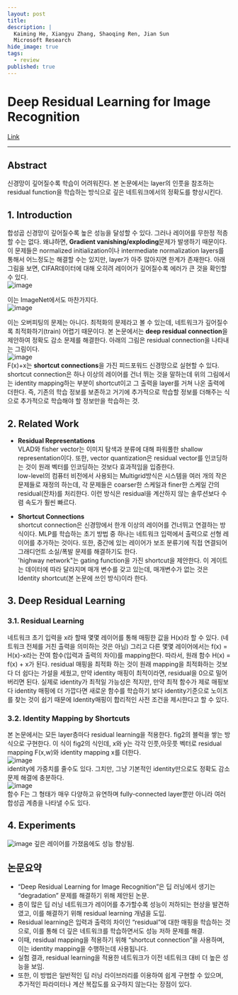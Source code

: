 ```yaml
---
layout: post
title: 
description: |
  Kaiming He, Xiangyu Zhang, Shaoqing Ren, Jian Sun
  Microsoft Research
hide_image: true
tags:
  - review
published: true
---
```


# Deep Residual Learning for Image Recognition

[Link](https://arxiv.org/pdf/1512.03385.pdf)
* * *

## Abstract
신경망이 깊어질수록 학습이 어려워진다. 본 논문에서는 layer의 인풋을 참조하는 residual function을 학습하는 방식으로 깊은 
네트워크에서의 정확도를 향상시킨다. 

## 1. Introduction
합성곱 신경망이 깊어질수록 높은 성능을 달성할 수 있다. 그러나 레이어를 무한정 적층할 수는 없다. 왜냐하면, 
**Gradient vanishing/exploding**문제가 발생하기 때문이다. 이 문제들은 normalized initialization이나
intermediate normalization layers를 통해서 어느정도는 해결할 수는 있지만, layer가 아주 많아지면 한계가 존재한다.
아래 그림을 보면, CIFAR데이터에 대해 오히려 레이어가 깊어질수록 에러가 큰 것을 확인할 수 있다.   
![image](https://user-images.githubusercontent.com/69246778/223010148-47a2ccdd-1ec9-4d86-aa87-a2b4ead3ce17.png)   
   
이는 ImageNet에서도 마찬가지다.   
![image](https://user-images.githubusercontent.com/69246778/223010400-e7ef2bd5-c406-4ee8-aa74-78591ed6a131.png)   
   
이는 오버피팅의 문제는 아니다. 최적화의 문제라고 볼 수 있는데, 네트워크가 깊어질수록 최적화하기(train) 어렵기 때문이다. 본 논문에서는
**deep residual connection**을 제안하여 정확도 감소 문제를 해결한다. 아래의 그림은 residual connection을 나타내는 그림이다.      
![image](https://user-images.githubusercontent.com/69246778/223305539-b84aba79-1fb7-427e-8f5b-a523c1118757.png)   
F(x)+x는 **shortcut connections**을 가진 피드포워드 신경망으로 실현할 수 있다. shortcut connection은 하나 이상의 레이어를 건너
뛰는 것을 말하는데 위의 그림에서는 identity mapping하는 부분이 shortcut이고 그 출력을 layer를 거쳐 나온 출력에 더한다. 즉, 기존의 학습 정보를
보존하고 거기에 추가적으로 학습할 정보를 더해주는 식으로 추가적으로 학습해야 할 정보만을 학습하는 것.


## 2. Related Work
* **Residual Representations**   
VLAD와 fisher vector는 이미지 탐색과 분류에 대해 파워풀한 shallow representation이다. 또한, vector quantization은 residual
vector를 인코딩하는 것이 원래 벡터를 인코딩하는 것보다 효과적임을 입증한다.   
low-level의 컴퓨터 비전에서 사용되는 Multigrid방식은 시스템을 여러 개의 작은 문제들로 재정의 하는데, 각 문제들은 coarser한 
스케일과 finer한 스케일 간의 residual(잔차)를 처리한다. 이런 방식은 residual을 계산하지 않는 솔루션보다 수렴 속도가 훨씬 빠르다.   
   
* **Shortcut Connections**   
shortcut connection은 신경망에서 한개 이상의 레이어를 건너뛰고 연결하는 방식이다. MLP를 학습하는 초기 방법 중 하나는 네트워크 
입력에서 출력으로 선형 레이어를 추가하는 것이다. 또한, 중간에 있는 레이어가 보조 분류기에 직접 연결되어 그래디언트 소실/폭발 문제를
해결하기도 한다.   
'highway network"는 gating function을 가진 shortcut을 제안한다. 이 게이트는 데이터에 따라 달라지며 매개 변수를 갖고 있는데,
매개변수가 없는 것은 Identity shortcut(본 논문에 쓰인 방식)이라 한다.   
   
## 3. Deep Residual Learning
### 3.1. Residual Learning
네트워크 초기 입력을 x라 할때 몇몇 레이어를 통해 매핑한 값을 H(x)라 할 수 있다. (네트워크 전체를 거친 출력을 의미하는 것은 아님) 
그리고 다른 몇몇 레이어에서는 f(x) = H(x)-x라는 잔여 함수(입력과 출력의 차이)를 mapping한다. 
따라서, 원래 함수 H(x) = f(x) + x가 된다. residual 매핑을 최적화 하는 것이 원래 mapping을 최적화하는 것보다 더 쉽다는 가설을 
세웠고, 만약 identity 매핑이 최적이라면, residual을 0으로 밀어버리면 된다. 실제로 identity가 최적일 가능성은 적지만, 만약
최적 함수가 제로 매핑보다 identity 매핑에 더 가깝다면 새로운 함수를 학습하기 보다 identity기준으로 노이즈를 찾는 것이 쉽기
때문에 Identity매핑이 합리적인 사전 조건을 제시한다고 할 수 있다. 
### 3.2. Identity Mapping by Shortcuts
본 논문에서는 모든 layer층마다 residual learning을 적용한다. fig2의 블럭을 쌓는 방식으로 구현한다. 이 식이 fig2의 식인데, 
x와 y는 각각 인풋,아웃풋 벡터로 residual mapping F(x,w)와 identity mapping x를 더한다.   
![image](https://user-images.githubusercontent.com/69246778/223346615-bd1e276b-0372-4d07-8345-79437c0f1ec3.png)    
identity에 가중치를 줄수도 있다. 그치만, 그냥 기본적인 identity만으로도 정확도 감소 문제 해결에 충분하다.   
![image](https://user-images.githubusercontent.com/69246778/223346674-28ec217e-33c8-4530-a6c7-adb82ee100b1.png)      
함수 F는 그 형태가 매우 다양하고 유연하며 fully-connected layer뿐만 아니라 여러 합성곱 계층을 나타낼 수도 있다.   
   
## 4. Experiments
![image](https://user-images.githubusercontent.com/69246778/223348601-ce7a96df-eafc-4dc5-bc9c-d54a36a3d8ef.png)
깊은 레이어를 가졌음에도 성능 향상됨.

## 논문요약
* “Deep Residual Learning for Image Recognition”은 딥 러닝에서 생기는 “degradation” 문제를 해결하기 위해 제안된 논문.    
* 층이 많은 딥 러닝 네트워크가 레이어를 추가할수록 성능이 저하되는 현상을 발견하였고, 이를 해결하기 위해 residual learning 개념을 도입.   
* Residual learning은 입력과 출력의 차이인 “residual”에 대한 매핑을 학습하는 것으로, 이를 통해 더 깊은 네트워크를 학습하면서도 성능 저하 문제를 해결. 
* 이때, residual mapping을 적용하기 위해 “shortcut connection”을 사용하며, 이는 identity mapping을 수행하는데 사용됩니다.   
* 실험 결과, residual learning을 적용한 네트워크가 이전 네트워크 대비 더 높은 성능을 보임.    
* 또한, 이 방법은 일반적인 딥 러닝 라이브러리를 이용하여 쉽게 구현할 수 있으며, 추가적인 파라미터나 계산 복잡도를 요구하지 않는다는 장점이 있다.   
